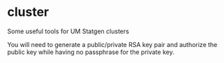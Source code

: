 cluster
=======

Some useful tools for UM Statgen clusters

You will need to generate a public/private RSA key pair 
and authorize the public key while having no passphrase
for the private key.
